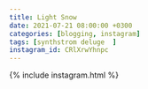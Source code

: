 ```yaml
---
title: Light Snow
date: 2021-07-21 08:00:00 +0300
categories: [blogging, instagram]
tags: [synthstrom deluge  ]
instagram_id: CRlXrwYhnpc
---
```


{% include instagram.html %}